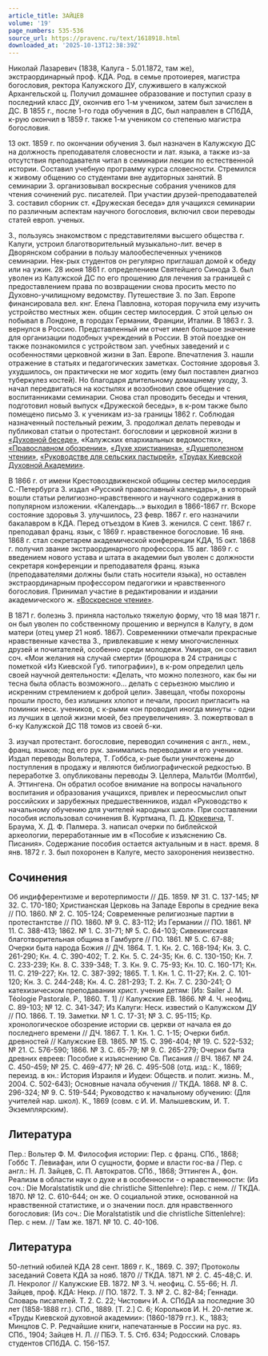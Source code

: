 ```yaml
---
article_title: ЗАЙЦЕВ
volume: '19'
page_numbers: 535-536
source_url: https://pravenc.ru/text/1618918.html
downloaded_at: '2025-10-13T12:38:39Z'
---
```


Николай Лазаревич (1838, Калуга - 5.01.1872, там же), экстраординарный проф. КДА. Род. в семье протоиерея, магистра богословия, ректора Калужского ДУ, служившего в калужской Архангельской ц. Получил домашнее образование и поступил сразу в последний класс ДУ, окончив его 1-м учеником, затем был зачислен в ДС. В 1855 г., после 1-го года обучения в ДС, был направлен в СПбДА, к-рую окончил в 1859 г. также 1-м учеником со степенью магистра богословия.

13 окт. 1859 г. по окончании обучения З. был назначен в Калужскую ДС на должность преподавателя словесности и лат. языка, а также из-за отсутствия преподавателя читал в семинарии лекции по естественной истории. Составил учебную программу курса словесности. Стремился к живому общению со студентами вне аудиторных занятий. В семинарии З. организовывал воскресные собрания учеников для чтения сочинений рус. писателей. При участии друзей-преподавателей З. составил сборник ст. «Дружеская беседа» для учащихся семинарии по различным аспектам научного богословия, включил свои переводы статей европ. ученых.

З., пользуясь знакомством с представителями высшего общества г. Калуги, устроил благотворительный музыкально-лит. вечер в Дворянском собрании в пользу малообеспеченных учеников семинарии. Нек-рых студентов он регулярно приглашал домой к обеду или на ужин. 28 июня 1861 г. определением Святейшего Синода З. был уволен из Калужской ДС по его прошению для лечения за границей с предоставлением права по возвращении снова просить место по Духовно-училищному ведомству. Путешествие З. по Зап. Европе финансировала вел. кнг. Елена Павловна, которая поручила ему изучить устройство местных жен. общин сестер милосердия. С этой целью он побывал в Лондоне, в городах Германии, Франции, Италии. В 1863 г. З. вернулся в Россию. Представленный им отчет имел большое значение для организации подобных учреждений в России. В этой поездке он также познакомился с устройством зап. учебных заведений и с особенностями церковной жизни в Зап. Европе. Впечатления З. нашли отражение в статьях и педагогических заметках. Состояние здоровья З. ухудшилось, он практически не мог ходить (ему был поставлен диагноз туберкулез костей). Но благодаря длительному домашнему уходу, З. начал передвигаться на костылях и возобновил свое общение с воспитанниками семинарии. Снова стал проводить беседы и чтения, подготовил новый выпуск «Дружеской беседы», в к-ром также было помещено письмо З. к ученикам из-за границы 1862 г. Соблюдая назначенный постельный режим, З. продолжал делать переводы и публиковал статьи о протестант. богословии и церковной жизни в [«Духовной беседе»](<https://pravenc.ru/text/ Духовной беседе .html>), «Калужских епархиальных ведомостях», [«Православном обозрении»](<https://pravenc.ru/text/ Православном обозрении .html>), [«Духе христианина»](<https://pravenc.ru/text/ Духе христианина .html>), [«Душеполезном чтении»](<https://pravenc.ru/text/ Душеполезном чтении .html>), [«Руководстве для сельских пастырей»](<https://pravenc.ru/text/ Руководстве для сельских пастырей .html>), [«Трудах Киевской Духовной Академии»](<https://pravenc.ru/text/ Трудах Киевской Духовной Академии .html>).

В 1866 г. от имени Крестовоздвиженской общины сестер милосердия С.-Петербурга З. издал «Русский православный календарь», в который вошли статьи религиозно-нравственного и научного содержания в популярном изложении. «Календарь...» выходил в 1866-1867 гг. Вскоре состояние здоровья З. улучшилось, 23 февр. 1867 г. его назначили бакалавром в КДА. Перед отъездом в Киев З. женился. С сент. 1867 г. преподавал франц. язык, с 1869 г. нравственное богословие. 16 янв. 1868 г. стал секретарем академической конференции КДА, 15 окт. 1868 г. получил звание экстраординарного профессора. 15 авг. 1869 г. с введением нового устава и штата в академии был уволен с должности секретаря конференции и преподавателя франц. языка (преподавателями должны были стать носители языка), но оставлен экстраординарным профессором педагогики и нравственного богословия. Принимал участие в редактировании и издании академического ж. [«Воскресное чтение»](<https://pravenc.ru/text/ Воскресное чтение .html>).

В 1871 г. болезнь З. приняла настолько тяжелую форму, что 18 мая 1871 г. он был уволен по собственному прошению и вернулся в Калугу, в дом матери (отец умер 21 нояб. 1867). Современники отмечали прекрасные нравственные качества З., привлекавшие к нему многочисленных друзей и почитателей, особенно среди молодежи. Умирая, он составил соч. «Мои желания на случай смерти» (брошюра в 24 страницы с пометкой «Из Киевской Губ. типографии»), в к-ром определил цель своей научной деятельности: «Делать, что можно полезного, как бы ни тесна была область возможного... делать с серьезною мыслию и искренним стремлением к доброй цели». Завещал, чтобы похороны прошли просто, без излишних хлопот и печали, просил пригласить на поминки неск. учеников, с к-рыми «он проводил иногда минуты - одни из лучших в целой жизни моей, без преувеличения». З. пожертвовал в б-ку Калужской ДС 118 томов из своей б-ки.

З. изучал протестант. богословие, переводил сочинения с англ., нем., франц. языков; под его рук. занимались переводами и его ученики. Издал переводы Вольтера, Т. Гоббса, к-рые были уничтожены до поступления в продажу и являются библиографической редкостью. В переработке З. опубликованы переводы Э. Целлера, Мальтби (Молтби), А. Эттингена. Он обратил особое внимание на вопросы начального воспитания и образования учащихся, привлек и переосмыслил опыт российских и зарубежных предшественников, издал «Руководство к начальному обучению для учителей народных школ». При составлении пособия использовал сочинения В. Куртмана, П. Д. [Юркевича](https://pravenc.ru/text/Юркевича.html), Т. Браума, Х. Д. Ф. Палмера. З. написал очерки по библейской археологии, переработанные им в «Пособие к изъяснению Св. Писания». Содержание пособия остается актуальным и в наст. время. 8 янв. 1872 г. З. был похоронен в Калуге, место захоронения неизвестно.

## Сочинения

Об индифферентизме и веротерпимости // ДБ. 1859. № 31. С. 137-145; № 32. С. 170-180; Христианская Церковь на Западе Европы в средние века // ПО. 1860. № 2. С. 105-124; Современные религиозные партии в протестантстве // ПО. 1860. № 9. С. 83-112; Из Германии // ПО. 1861. № 11. С. 388-413; 1862. № 1. С. 31-71; № 5. С. 64-103; Сивекингская благотворительная община в Гамбурге // ПО. 1861. № 5. С. 67-88; Очерки быта народа Божия // ДЧ. 1864. Т. 1. Кн. 2. С. 168-194; Кн. 3. С. 261-290; Кн. 4. С. 390-402; Т. 2. Кн. 5. С. 24-35; Кн. 6. С. 130-150; Кн. 7. С. 233-239; Кн. 8. С. 339-348; Т. 3. Кн. 9. С. 75-93; Кн. 10. С. 160-171; Кн. 11. С. 219-227; Кн. 12. С. 387-392; 1865. Т. 1. Кн. 1. С. 11-27; Кн. 2. С. 101-120; Кн. 3. С. 244-248; Кн. 4. С. 281-293; Т. 2. Кн. 7. С. 230-241; О катехизическом преподавании христ. учения детям: [Из: Sailer J. M. Téologie Pastorale. P., 1860. Т. 1] // Калужские ЕВ. 1866. № 4. Ч. неофиц. С. 89-103; № 12. С. 341-347; Из Калуги: Неск. известий о Калужском ДУ // ПО. 1866. Т. 19. Заметки. № 1. С. 17-31; № 3. С. 95-115; Кр. хронологическое обозрение истории св. церкви от начала ея до последнего времени // ДЧ. 1867. Т. 1. Кн. 1. С. 1-15; Очерки библ. древностей // Калужские ЕВ. 1865. № 15. С. 396-404; № 19. С. 522-532; № 21. С. 576-590; 1866. № 3. С. 65-79; № 9. С. 265-279; Очерки быта древних евреев: Пособие к изъяснению Св. Писания // ВЧ. 1867. № 24. С. 450-459; № 25. С. 469-477; № 26. С. 495-508 (отд. изд.: К., 1869; переизд. в кн.: История Израиля и Иудеи: Обществ. и полит. жизнь. М., 2004. С. 502-643); Основные начала обучения // ТКДА. 1868. № 8. С. 296-324; № 9. С. 519-544; Руководство к начальному обучению: (Для учителей нар. школ). К., 1869 (совм. с И. И. Малышевским, И. Т. Экземплярским).

## Литература

Пер.: Вольтер Ф. М. Философия истории: Пер. с франц. СПб., 1868; Гоббс Т. Левиафан, или О сущности, форме и власти гос-ва / Пер. с англ.: Н. Л. Зайцев, С. П. Автократов. СПб., 1868; Эттинген А., фон. Реализм в области наук о духе и в особенности - о нравственности: (Из соч.: Die Moralstatistik und die christliche Sittenlehre): Пер. с нем. // ТКДА. 1870. № 12. С. 610-644; он же. О социальной этике, основанной на нравственной статистике, и о значении посл. для нравственного богословия: (Из соч.: Die Moralstatistik und die christliche Sittenlehre): Пер. с нем. // Там же. 1871. № 10. С. 40-106.

## Литература

50-летний юбилей КДА 28 сент. 1869 г. К., 1869. С. 397; Протоколы заседаний Совета КДА за нояб. 1870 // ТКДА. 1871. № 2. С. 45-48;С. И. Л. Некролог // Калужские ЕВ. 1872. № 3. Ч. неофиц. С. 55-66; Н. Л. Зайцев, проф. КДА: Некр. // ПО. 1872. Т. 3. № 2. С. 82-84; Геннади. Словарь писателей. Т. 2. С. 22; Чистович И. А. СПбДА за последние 30 лет (1858-1888 гг.). СПб., 1889. [Т. 2.] С. 6; Корольков И. Н. 20-летие ж. «Труды Киевской духовной академии»: (1860-1879 гг.). К., 1883; Минцлов С. Р. Редчайшие книги, напечатанные в России на рус. яз. СПб., 1904; Зайцев Н. Л. // ПБЭ. Т. 5. Стб. 634; Родосский. Словарь студентов СПбДА. С. 156-157.
